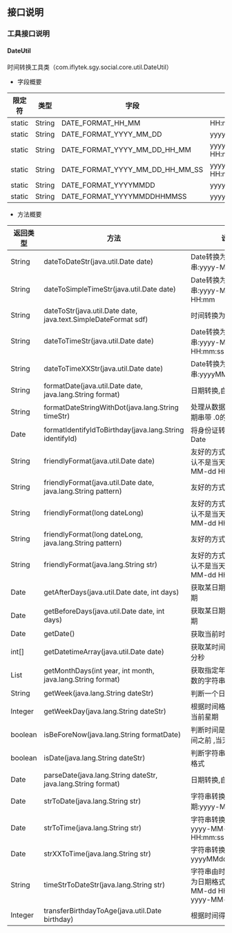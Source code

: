 ## 接口说明

### 工具接口说明
#### DateUtil
时间转换工具类（com.iflytek.sgy.social.core.util.DateUtil）

* 字段概要

| 限定符 | 类型 | 字段 | 说明 |
| :---: | --- | --- | --- |
| static | String	| DATE_FORMAT_HH_MM | HH:mm |
| static | String	| DATE_FORMAT_YYYY_MM_DD | yyyy-MM-dd |
| static | String	| DATE_FORMAT_YYYY_MM_DD_HH_MM | yyyy-MM-dd HH:mm |
| static | String	| DATE_FORMAT_YYYY_MM_DD_HH_MM_SS | yyyy-MM-dd HH:mm:ss |
| static | String	| DATE_FORMAT_YYYYMMDD | yyyyMMdd |
| static | String	| DATE_FORMAT_YYYYMMDDHHMMSS | yyyyMMddHHmmss |

* 方法概要

| 返回类型 | 方法 | 说明
| --- | --- |--- |
| String | dateToDateStr(java.util.Date date) | Date转换为日期字符串:yyyy-MM-dd
| String | dateToSimpleTimeStr(java.util.Date date)|Date转换为时间字符串:yyyy-MM-dd HH:mm
| String | dateToStr(java.util.Date date, java.text.SimpleDateFormat sdf) | 时间转换为字符串:sdf
| String | dateToTimeStr(java.util.Date date) | Date转换为时间字符串:yyyy-MM-dd HH:mm:ss
| String | dateToTimeXXStr(java.util.Date date) | Date转换为时间字符串:yyyyMMddHHmmss
| String | formatDate(java.util.Date date, java.lang.String format) | 日期转换,自定义格式
| String | formatDateStringWithDot(java.lang.String timeStr) | 处理从数据库查询的日期串带 .0的情况
| Date | formatIdentifyIdToBirthday(java.lang.String identifyId) | 将身份证转换为生日Date
| String | friendlyFormat(java.util.Date date) | 友好的方式显示时间 , 默认不是当天显示 yyyy-MM-dd HH:mm
| String | friendlyFormat(java.util.Date date, java.lang.String pattern) | 友好的方式显示时间
| String | friendlyFormat(long dateLong) | 友好的方式显示时间 , 默认不是当天显示 yyyy-MM-dd HH:mm
| String	 | friendlyFormat(long dateLong, java.lang.String pattern) | 友好的方式显示时间
| String | friendlyFormat(java.lang.String str) | 友好的方式显示时间 , 默认不是当天显示 yyyy-MM-dd HH:mm
| Date | getAfterDays(java.util.Date date, int days) | 获取某日期之后X天的日期
| Date | getBeforeDays(java.util.Date date, int days) | 获取某日期之前X天的日期
| Date | getDate() | 获取当前时间:Date
| int[] | getDatetimeArray(java.util.Date date) | 获取某时间的 年月日时分秒
| List | getMonthDays(int year, int month, java.lang.String format) | 获取指定年月的所有天数的字符串集合
| String | getWeek(java.lang.String dateStr) | 判断一个日期是星期几
| Integer | getWeekDay(java.lang.String dateStr) | 根据时间格式获取时间当前星期
| boolean | isBeForeNow(java.lang.String formatDate) | 判断时间是否是当前时间之前 ,当天不算
| boolean | isDate(java.lang.String dateStr) | 判断字符串是否为时间格式 
| Date | parseDate(java.lang.String dateStr, java.lang.String format) | 日期转换,自定义格式
| Date | strToDate(java.lang.String str) | 字符串转换为日期:yyyy-MM-dd
| Date | strToTime(java.lang.String str) | 字符串转换为时间: yyyy-MM-dd HH:mm:ss
| Date | strXXToTime(java.lang.String str) | 字符串转换为时间: yyyyMMddHHmmss
| String | timeStrToDateStr(java.lang.String str) | 字符串由时间格式转换为日期格式: yyyy-MM-dd HH:mm:ss → yyyy-MM-dd
| Integer | transferBirthdayToAge(java.util.Date birthday) | 根据时间得到年龄




